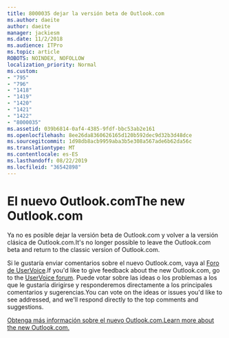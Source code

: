 ```yaml
---
title: 8000035 dejar la versión beta de Outlook.com
ms.author: daeite
author: daeite
manager: jackiesm
ms.date: 11/2/2018
ms.audience: ITPro
ms.topic: article
ROBOTS: NOINDEX, NOFOLLOW
localization_priority: Normal
ms.custom:
- "795"
- "796"
- "1418"
- "1419"
- "1420"
- "1421"
- "1422"
- "8000035"
ms.assetid: 039b6814-0af4-4385-9fdf-bbc53ab2e161
ms.openlocfilehash: 8ee26da8360626165d120b592dec9d32b3d48dce
ms.sourcegitcommit: 1d98db8acb9959aba3b5e308a567ade6b62da56c
ms.translationtype: MT
ms.contentlocale: es-ES
ms.lasthandoff: 08/22/2019
ms.locfileid: "36542898"
---
```

# <a name="the-new-outlookcom"></a><span data-ttu-id="df5cb-102">El nuevo Outlook.com</span><span class="sxs-lookup"><span data-stu-id="df5cb-102">The new Outlook.com</span></span>

<span data-ttu-id="df5cb-103">Ya no es posible dejar la versión beta de Outlook.com y volver a la versión clásica de Outlook.com.</span><span class="sxs-lookup"><span data-stu-id="df5cb-103">It's no longer possible to leave the Outlook.com beta and return to the classic version of Outlook.com.</span></span>
  
<span data-ttu-id="df5cb-104">Si le gustaría enviar comentarios sobre el nuevo Outlook.com, vaya al [Foro de UserVoice](https://go.microsoft.com/fwlink/p/?linkid=851599).</span><span class="sxs-lookup"><span data-stu-id="df5cb-104">If you'd like to give feedback about the new Outlook.com, go to the [UserVoice forum](https://go.microsoft.com/fwlink/p/?linkid=851599).</span></span> <span data-ttu-id="df5cb-105">Puede votar sobre las ideas o los problemas a los que le gustaría dirigirse y responderemos directamente a los principales comentarios y sugerencias.</span><span class="sxs-lookup"><span data-stu-id="df5cb-105">You can vote on the ideas or issues you'd like to see addressed, and we'll respond directly to the top comments and suggestions.</span></span>
  
[<span data-ttu-id="df5cb-106">Obtenga más información sobre el nuevo Outlook.com.</span><span class="sxs-lookup"><span data-stu-id="df5cb-106">Learn more about the new Outlook.com.</span></span>](https://go.microsoft.com/fwlink/p/?linkid=874356)
  